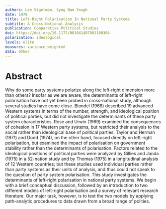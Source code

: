 ```yaml
---
authors: Lee Sigelman, Syng Nam Yough
date: 1978
title: Left-Right Polarisation In National Party Systems
subtitle: A Cross-National Analysis
publication: Comparative Political Studies
doi: https://doi.org/10.1177/001041407801100304
polarisation: ideological
levels: elite
measures: variance_weighted
data: Other
---
```


# Abstract
Why do some party systems polarize along the left-right dimension more than others? Insofar as we are aware, the determinants of left-right polarisation have not yet been probed in cross-national study, although several studies have come close. Blondel (1968) described 19 advanced Western systems in terms of the number, strength, and ideological position of political parties, but did not investigate the determinants of these party system characteristics. Rose and Urwin (1969) examined the consequences of cohesion in 17 Western party systems, but restricted their analysis to the social rather than ideological base of political parties. Taylor and Herman (1971) and Dodd (1974), on the other hand, focused directly on left-right polarisation, but examined the impact of polarisation on government stability rather than the determinants of polarisation. Factors related to the ideological positions of political parties were analyzed by Gillies and Janda (1975) in a 52-nation study and by Thomas (1975) in a longitudinal analysis of 12 Western countries; but these studies used individual parties rather than party systems as their units of analysis, and thus could not speak to the question of party system polarisation. This study investigates the determinants of left-right polarisation in national party systems. We begin with a brief conceptual discussion, followed by an introduction to two different models of left-right polarisation and a survey of relevant research literature. Our major task, however, is to test the two models by applying path-analytic procedures to data drawn from a broad range of polities.